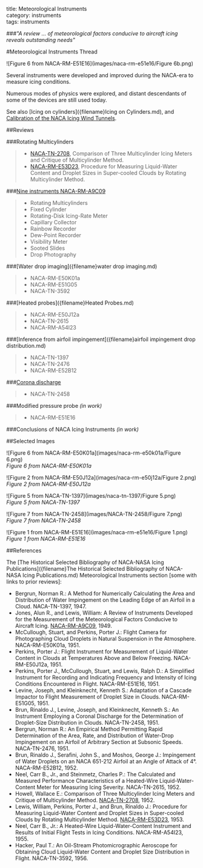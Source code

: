title: Meteorological Instruments  
category: instruments  
tags: instruments  

###_"A review ... of meteorological factors conducive to aircraft icing reveals outstanding needs"_  

#Meteorological Instruments Thread  

![Figure 6 from NACA-RM-E51E16](images/naca-rm-e51e16/Figure 6b.png)  

Several instruments were developed and improved during the NACA-era 
to measure icing conditions. 

Numerous modes of physics were explored, 
and distant descendants of some of the devices are still used today. 

See also [Icing on cylinders]({filename}Icing on Cylinders.md), and 
[Calibration of the NACA Icing Wind Tunnels]({filename}calibration_of_naca_icing_tunnels.md).    

##Reviews  

###Rotating Multicylinders  
>- [NACA-TN-2708](NACA-TN-2708.md), Comparison of Three Multicylinder Icing Meters and Critique of Multicylinder Method.  
>- [NACA-RM-E53D23](NACA-RM-E53D23.md), Procedure for Measuring Liquid-Water Content and Droplet Sizes in Super-cooled Clouds by Rotating Multicylinder Method.   

###[Nine instruments NACA-RM-A9C09]({filename}NACA-RM-A9C09_instruments.md)  

>- Rotating Multicylinders  
>- Fixed Cylinder  
>- Rotating-Disk Icing-Rate Meter  
>- Capillary Collector  
>- Rainbow Recorder  
>- Dew-Point Recorder  
>- Visibility Meter  
>- Sooted Slides  
>- Drop Photography  

###[Water drop imaging]({filename}water drop imaging.md)  
>- NACA-RM-E50K01a  
>- NACA-RM-E51G05  
>- NACA-TN-3592  

###[Heated probes]({filename}Heated Probes.md)  
>- NACA-RM-E50J12a  
>- NACA-TN-2615  
>- NACA-RM-A54I23

###[Inference from airfoil impingement]({filename}airfoil impingement drop distribution.md)  
>- NACA-TN-1397  
>- NACA-TN-2476  
>- NACA-RM-E52B12  

###[Corona discharge]({filename}NACA-TN-2458.md)    
>- NACA-TN-2458  

<!--
###[Modified pressure probe]({filename}modified pressure probe.md)    
-->
###Modified pressure probe _(in work)_  
>- NACA-RM-E51E16  

###Conclusions of NACA Icing Instruments _(in work)_  

##Selected Images

![Figure 6 from NACA-RM-E50K01a](images/naca-rm-e50k01a/Figure 6.png)  
_Figure 6 from NACA-RM-E50K01a_  

![Figure 2 from NACA-RM-E50J12a](images/naca-rm-e50j12a/Figure 2.png)  
_Figure 2 from NACA-RM-E50J12a_  

![Figure 5 from NACA-TN-1397](images/naca-tn-1397/Figure 5.png)  
_Figure 5 from NACA-TN-1397_  

![Figure 7 from NACA-TN-2458](images/NACA-TN-2458/Figure 7.png)  
_Figure 7 from NACA-TN-2458_  

![Figure 1 from NACA-RM-E51E16](images/naca-rm-e51e16/Figure 1.png)  
_Figure 1 from NACA-RM-E51E16_  


##References  

The [The Historical Selected Bibliography of NACA-NASA Icing Publications]({filename}The Historical Selected Bibliography of NACA-NASA Icing Publications.md)
Meteorological Instruments section [some with links to prior reviews]:  

- Bergrun, Norman R.: A Method for Numerically Calculating the Area and Distribution of Water Impingement on the Leading Edge of an Airfoil in a Cloud. NACA-TN-1397, 1947.  
- Jones, Alun R., and Lewis, William: A Review of Instruments Developed for the Measurement of the Meteorological Factors Conducive to Aircraft Icing. [NACA-RM-A9C09](NACA-RM-A9C09.md), 1949.  
- McCullough, Stuart, and Perkins, Porter J.: Flight Camera for Photographing Cloud Droplets in Natural Suspension in the Atmosphere. NACA-RM-E50K01a, 1951.  
- Perkins, Porter J.: Flight Instrument for Measurement of Liquid-Water Content in Clouds at Temperatures Above and Below Freezing. NACA-RM-E50J12a, 1951.  
- Perkins, Porter J., McCullough, Stuart, and Lewis, Ralph D.: A Simplified Instrument for Recording and Indicating Frequency and Intensity of Icing Conditions Encountered in Flight. NACA-RM-E51E16, 1951.  
- Levine, Joseph, and Kleinknecht, Kenneth S.: Adaptation of a Cascade Impactor to Flight Measurement of Droplet Size in Clouds. NACA-RM-E51G05, 1951.  
- Brun, Rinaldo J., Levine, Joseph, and Kleinknecht, Kenneth S.: An Instrument Employing a Coronal Discharge for the Determination of Droplet-Size Distribution in Clouds. NACA-TN-2458, 1951.  
- Bergrun, Norman R.: An Empirical Method Permitting Rapid Determination of the Area, Rate, and Distribution of Water-Drop Impingement on an Airfoil of Arbitrary Section at Subsonic Speeds. NACA-TN-2476, 1951.  
- Brun, Rinaldo J., Serafini, John S., and Moshos, George J.: Impingement of Water Droplets on an NACA 651-212 Airfoil at an Angle of Attack of 4°. NACA-RM-E52B12, 1952.  
- Neel, Carr B., Jr., and Steinmetz, Charles P.: The Calculated and Measured Performance Characteristics of a Heated-Wire Liquid-Water-Content Meter for Measuring Icing Severity. NACA-TN-2615, 1952.  
- Howell, Wallace E.: Comparison of Three Multicylinder Icing Meters and Critique of Multicylinder Method. [NACA-TN-2708](NACA-TN-2708.md), 1952.  
- Lewis, William, Perkins, Porter J., and Brun, Rinaldo J.: Procedure for Measuring Liquid-Water Content and Droplet Sizes in Super-cooled Clouds by Rotating Multicylinder Method. [NACA-RM-E53D23](NACA-RM-E53D23.md), 1953.  
- Neel, Carr B., Jr.: A Heated-Wire Liquid-Water-Content Instrument and Results of Initial Flight Tests in Icing Conditions. NACA-RM-A54I23, 1955.  
- Hacker, Paul T.: An Oil-Stream Photomicrographic Aeroscope for Obtaining Cloud Liquid-Water Content and Droplet Size Distribution in Flight. NACA-TN-3592, 1956.  




